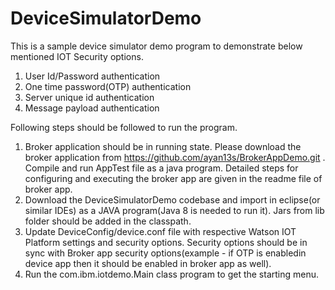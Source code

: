# DeviceSimulatorDemo
This is a sample device simulator demo program to demonstrate below mentioned IOT Security options.
1. User Id/Password authentication
2. One time password(OTP) authentication
3. Server unique id authentication
4. Message payload authentication

Following steps should be followed to run the program.
1. Broker application should be in running state. Please download the broker application from https://github.com/ayan13s/BrokerAppDemo.git  . Compile and run AppTest file as a java program. Detailed steps for configuring and executing the broker app are given in the readme file of broker app.
2. Download the DeviceSimulatorDemo codebase and import in eclipse(or similar IDEs) as a JAVA program(Java 8 is needed to run it). Jars from lib folder should be added in the classpath.
3. Update DeviceConfig/device.conf file with respective Watson IOT Platform settings and security options. Security options should be in sync with Broker app security options(example - if OTP is enabledin device app then it should be enabled in broker app as well).
4. Run the com.ibm.iotdemo.Main class program to get the starting menu.
